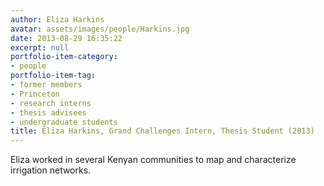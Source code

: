 ```yaml
---
author: Eliza Harkins
avatar: assets/images/people/Harkins.jpg
date: 2013-08-29 16:35:22
excerpt: null
portfolio-item-category:
- people
portfolio-item-tag:
- former members
- Princeton
- research interns
- thesis advisees
- undergraduate students
title: Eliza Harkins, Grand Challenges Intern, Thesis Student (2013)
---
```


 

Eliza  worked in several Kenyan communities to map and characterize irrigation networks.